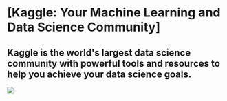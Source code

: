 # [Kaggle: Your Machine Learning and Data Science Community]

## Kaggle is the world's largest data science community with powerful tools and resources to help you achieve your data science goals.

![](https://habrastorage.org/webt/j7/qf/yl/j7qfylkvlhm4t_r0eb0-ywxquty.png)

